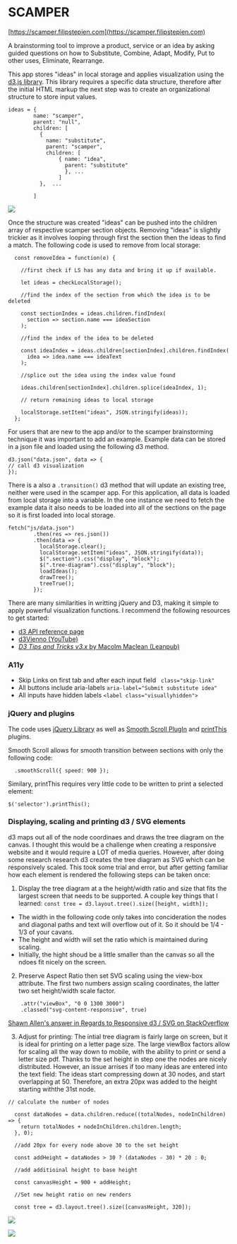 SCAMPER
=======

[https://scamper.filipstepien.com](https://scamper.filipstepien.com)

A brainstorming tool to improve a product, service or an idea by asking guided questions on how to Substitute, Combine, Adapt, Modify, Put to other uses, Eliminate, Rearrange. 

This app stores "ideas" in local storage and applies visualization using the [d3.js library](https://d3js.org/). This library requires a specific data structure, therefore after the initial HTML markup the next step was to create an organizational structure to store input values. 

```
ideas = {
        name: "scamper",
        parent: "null",
        children: [
          {
            name: "substitute",
            parent: "scamper",
            children: [ 
                { name: "idea", 
                  parent: "substitute" 
                  }, ...
                ]
          },  ...

        ]
```

![](https://scamper.filipstepien.com/assets/localstorage.png)

Once the structure was created "ideas" can be pushed into the children array of respective scamper section objects. Removing "ideas" is slightly trickier as it involves looping through first the section then the ideas to find a match. The following code is used to remove from local storage: 

```
  const removeIdea = function(e) {
    
    //first check if LS has any data and bring it up if available.

    let ideas = checkLocalStorage();

    //find the index of the section from which the idea is to be deleted

    const sectionIndex = ideas.children.findIndex(
      section => section.name === ideaSection
    );

    //find the index of the idea to be deleted

    const ideaIndex = ideas.children[sectionIndex].children.findIndex(
      idea => idea.name === ideaText
    );

    //splice out the idea using the index value found

    ideas.children[sectionIndex].children.splice(ideaIndex, 1);

    // return remaining ideas to local storage

    localStorage.setItem("ideas", JSON.stringify(ideas));
  };
```
For users that are new to the app and/or to the scamper brainstorming technique it was important to add an example. Example data can be stored in a json file and loaded using the following d3 method. 

```
d3.json("data.json", data => {
// call d3 visualization
});
```

There is a also a `.transition()` d3 method that will update an existing tree, neither were used in the scamper app. For this application, all data is loaded from local storage into a variable. In the one instance we need to fetch the example data it also needs to be loaded into all of the sections on the page so it is first loaded into local storage. 

```
fetch("js/data.json")
        .then(res => res.json())
        .then(data => {
          localStorage.clear();
          localStorage.setItem("ideas", JSON.stringify(data));
          $(".section").css("display", "block");
          $(".tree-diagram").css("display", "block");
          loadIdeas();
          drawTree();
          treeTrue();
        });
```



There are many similarities in writting jQuery and D3, making it simple to apply powerful visualization functions. I recommend the following resources to get started: 
+ [d3 API reference page](https://github.com/d3/d3/blob/master/API.md)
+ [d3Vienno (YouTube)](https://www.youtube.com/user/d3Vienno)
+ [*D3 Tips and Tricks v3.x* by Macolm Maclean (Leanpub)](https://leanpub.com/D3-Tips-and-Tricks)




### A11y

+ Skip Links on first tab and after each input field ` class="skip-link"`
+ All buttons include aria-labels `aria-label="Submit substitute idea"`
+ All inputs have hidden labels `<label class="visuallyhidden">`

### jQuery and plugins

The code uses [jQuery Library](https://jquery.com/) as well as [Smooth Scroll PlugIn](https://plugins.jquery.com/smooth-scroll/) and [printThis](https://jasonday.github.io/printThis/) plugins.

Smooth Scroll allows for smooth transition between sections with only the following code: 
```
  .smoothScroll({ speed: 900 });
```
Similary, printThis requires very little code to be written to print a selected element: 
```
$('selector').printThis();
```
### Displaying, scaling and printing d3 / SVG elements

d3 maps out all of the node coordinaes and draws the tree diagram on the canvas. I thought this would be a challenge when creating a responsive website and it would require a LOT of media queries. However, after doing some research research d3 creates the tree diagram as SVG which can be responsively scaled. This took some trial and error, but after getting familiar how each element is rendered the following steps can be taken once: 

1. Display the tree diagram at a the height/width ratio and size that fits the largest screen that needs to be supported. A couple key things that I learned: 
```const tree = d3.layout.tree().size([height, width]);```

+ The width in the following code only takes into concideration the nodes and diagonal paths and text will overflow out of it. So it should be 1/4 - 1/3 of your cavans. 
+ The height and width will set the ratio which is maintained during scaling.
+ Initially, the hight shoud be a little smaller than the canvas so all the ndoes fit nicely on the screen.  

2. Preserve Aspect Ratio then set SVG scaling using the view-box attribute. The first two numbers assign scaling coordinates, the latter two set height/width scale factor. 

``` .attr("preserveAspectRatio", "xMinYMin meet")
    .attr("viewBox", "0 0 1300 3000")
    .classed("svg-content-responsive", true)
```

[Shawn Allen's answer in Regards to Responsive d3 / SVG on StackOverflow](https://stackoverflow.com/a/9539361/9160384)

3. Adjust for printing: The intial tree diagram is fairly large on screen, but it is ideal for printing on a letter page size. The large viewBox factors allow for scaling all the way down to mobile, with the ability to print or send a letter size pdf. Thanks to the set height in step one the nodes are nicely distributed. However, an issue arrises if too many ideas are entered into the text field: The ideas start compressing down at 30 nodes, and start overlapping at 50. Therefore, an extra 20px was added to the height starting withthe 31st node. 

```
// calculate the number of nodes 

  const dataNodes = data.children.reduce((totalNodes, nodeInChildren) => {
    return totalNodes + nodeInChildren.children.length;
  }, 0);

  //add 20px for every node above 30 to the set height

  const addHeight = dataNodes > 30 ? (dataNodes - 30) * 20 : 0;

  //add additioinal height to base height

  const canvasHeight = 900 + addHeight;

  //Set new height ratio on new renders

  const tree = d3.layout.tree().size([canvasHeight, 320]);
```

![](https://scamper.filipstepien.com/assets/index.png)

![](https://scamper.filipstepien.com/assets/index.print.png)




